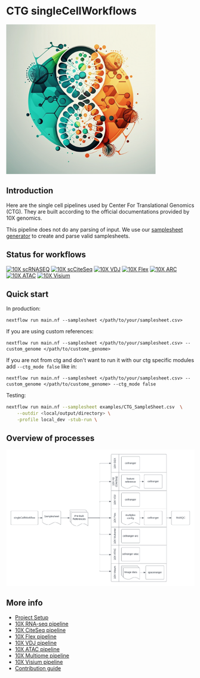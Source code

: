 # CTG singleCellWorkflows

<img src="images/singleCellLogo.png" alt="drawing" width="400"/>

## Introduction



Here are the single cell pipelines used by Center For Translational Genomics (CTG). They are built according to the official documentations provided by 10X genomics.

This pipeline does not do any parsing of input. We use our [samplesheet generator](https://github.com/ctg-lund/SampleSheetGenerator) to create and parse valid samplesheets.

## Status for workflows
[![10X scRNASEQ](https://img.shields.io/badge/10X-scRNAseq-brightgreen)](/subworkflows/scrnaseq.nf)
[![10X scCiteSeq](https://img.shields.io/badge/10X-scCiteSeq-brightgreen)](/subworkflows/scciteseq.nf) 
[![10X VDJ](https://img.shields.io/badge/10X-VDJ-brightgreen)](/subworkflows/scmulti.nf) [![10X Flex](https://img.shields.io/badge/10X-Flex-brightgreen)](/subworkflows/flexscrnaseq.nf)
[![10X ARC](https://img.shields.io/badge/10X-ARC-brightgreen)](/subworkflows/scarc.nf)[![10X ATAC](https://img.shields.io/badge/10X-ATAC-brightgreen)](/subworkflows/scatac.nf)
[![10X Visium](https://img.shields.io/badge/10X-Visium-brightgreen)](/subworkflows/visium.nf)

## Quick start
In production:
```
nextflow run main.nf --samplesheet </path/to/your/samplesheet.csv>
```
If you are using custom references:
```
nextflow run main.nf --samplesheet </path/to/your/samplesheet.csv> --custom_genome </path/to/custome_genome>
```
If you are not from ctg and don't want to run it with our ctg specific modules add `--ctg_mode false` like in:
```
nextflow run main.nf --samplesheet </path/to/your/samplesheet.csv> --custom_genome </path/to/custome_genome> --ctg_mode false
```
Testing:
```bash
nextflow run main.nf --samplesheet examples/CTG_SampleSheet.csv  \
    --outdir <local/output/directory> \
    -profile local_dev -stub-run \
```
## Overview of processes
<img src="images/flowchart-pipeline.png" alt="drawing" width="800"/>

## More info
* [Project Setup](/docs/Setup.md)
* [10X RNA-seq pipeline](/docs/scrna-10x.md)
* [10X CiteSeq pipeline](/docs/scciteseq-10x.md)
* [10X Flex pipeline](/docs/scflex-10x.md)
* [10X VDJ pipeline](/docs/scmulti-10x.md)
* [10X ATAC pipeline](/docs/scatac-10x.md)
* [10X Multiome pipeline](/docs/scarc-10x.md)
* [10X Visium pipeline](/docs/scvisium-10x.md)
* [Contribution guide](docs/CONTRIBUTION.md)